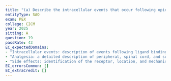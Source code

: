 ```yaml
---
title: "(a) Describe the intracellular events that occur following opioid receptor activation (25% of marks). (b) Describe the locations where opioids produce analgesia and the mechanisms by which they exert these effects (45% of marks). (c) Outline the mechanism by which morphine causes the following side effects: (i) Respiratory depression (15% of marks). (ii) Constipation (15% of marks)."
entityType: SAQ
exam: PEX
college: CICM
year: 2025
sitting: A
question: 19
passRate: 43
EC_expectedDomains:
- "Intracellular events: description of events following ligand binding to G protein-coupled opioid receptors, including pre- and postsynaptic effects on calcium and potassium channels."
- "Analgesia: a detailed description of peripheral, spinal cord, and supra-spinal opioid receptors, including their activation and transmission pathways."
- "Side effects: identification of the receptor, location, and mechanism responsible for respiratory depression and constipation caused by morphine."
EC_errorsCommon: []
EC_extraCredit: []
---
```

